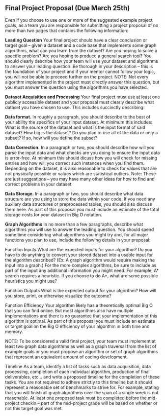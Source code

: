 ## Final Project Proposal (Due March 25th)
Even if you choose to use one or more of the suggested example project goals, as a team you are responsible for submitting a project proposal of no more than two pages that contains the following information:

**Leading Question** Your final project should have a clear conclusion or target goal – given a dataset and a code base that implements some graph algorithms, what can you learn from the dataset? Are you hoping to solve a specific problem? Are you hoping to produce a general search tool? You should clearly describe how your team will use your dataset and algorithms to answer your leading question. Be thorough in your description – this is the foundation of your project and if your mentor cannot follow your logic, you will not be able to proceed further on the project. NOTE: Not every algorithm implemented in the project must directly answer this question, but you must answer the question using the algorithms you have selected.

**Dataset Acquisition and Processing** Your final project must use at least one publicly accessible dataset and your proposal must clearly describe what dataset you have chosen to use. This includes succinctly describing:

**Data format.** In roughly a paragraph, you should describe to the best of your ability the specifics of your input dataset. At minimum this includes: What is the source of the dataset and what is the input format of said dataset? How big is the dataset? Do you plan to use all of the data or only a subset? If so, how will you define the subset?

**Data Correction.** In a paragraph or two, you should describe how will you parse the input data and what checks are you doing to ensure the input data is error-free. At minimum this should dicuss how you will check for missing entries and how will you correct such instances when you find them. Depending on the dataset, it is also reasonable to check for values that are not physically possible or values which are statistical outliers. Note: These are just suggestions – you may have many other ideas for how to find and correct problems in your dataset

**Data Storage.** In a paragraph or two, you should describe what data structure are you using to store the data within your code. If you need any auxilary data structures or preprocessed tables, you should also discuss them here. As part of this proposal you must include an estimate of the total storage costs for your dataset in Big O notation.

**Graph Algorithms** In no more than a few paragraphs, describe what algorithms you will use to answer the leading question. You should spend some time considering what algorithms you might try and, for all major functions you plan to use, include the following details in your proposal:

Function Inputs What are the expected inputs for your algorithm? Do you have to do anything to convert your stored dataset into a usable input for the algorithm described? (Ex: A graph algorithm would require making the input into a graph.) For the more complex algorithms, be sure to include as part of the input any additional information you might need. For example, A* search requires a heuristic. If you choose to do A*, what are some possible heuristics you might use?

Function Outputs What is the expected output for your algorithm? How will you store, print, or otherwise visualize the outcome?

Function Efficiency Your algorithm likely has a theoretically optimal Big O that you can find online. But most algorithms also have multiple implementations and there is no guarantee that your implementation of this algorithm is optimal. As part of this proposal you must include an estimate or target goal on the Big O efficiency of your algorithm in both time and memory.

NOTE: To be considered a valid final project, your team must implement at least two graph data algorithms as well as a graph traversal from the list of example goals or you must propose an algorithm or set of graph algorithms that represent an equivalent amount of coding development.

Timeline As a team, identify a list of tasks such as data acquisition, data processing, completion of each individual algorithm, production of final deliverables, etc… and write a proposed timeline for the completion of these tasks. You are not required to adhere strictly to this timeline but it should represent a reasonable set of benchmarks to strive for. For example, stating that you will finish all graph algorithms over the span of a single week is not reasonable. At least one proposed task must be completed before the mid-project checkin – part of the mid-project grade will be based on whether or not this target goal was met.